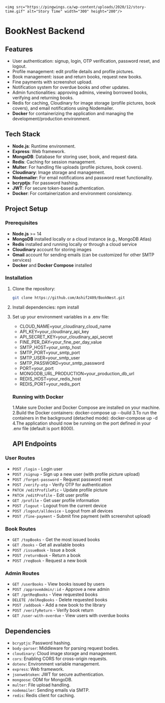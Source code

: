 



    <img src="https://pingwings.ca/wp-content/uploads/2020/12/story-time.gif" alt="Story Time" width="300" height="200"/>

# BookNest Backend
## Features

- User authentication: signup, login, OTP verification, password reset, and logout.
- Profile management: edit profile details and profile pictures.
- Book management: issue and return books, request new books.
- Fine payments with screenshot upload.
- Notification system for overdue books and other updates.
- Admin functionalities: approving admins, viewing borrowed books, verifying and returning books.
- Redis for caching, Cloudinary for image storage (profile pictures, book covers), and email notifications using Nodemailer.
- **Docker** for containerizing the application and managing the development/production environment.

## Tech Stack

- **Node.js**: Runtime environment.
- **Express**: Web framework.
- **MongoDB**: Database for storing user, book, and request data.
- **Redis**: Caching for session management.
- **Multer**: For handling file uploads (profile pictures, book covers).
- **Cloudinary**: Image storage and management.
- **Nodemailer**: For email notifications and password reset functionality.
- **bcryptjs**: For password hashing.
- **JWT**: For secure token-based authentication.
- **Docker**: For containerization and environment consistency.

## Project Setup

### Prerequisites

- **Node.js** >= 14
- **MongoDB** installed locally or a cloud instance (e.g., MongoDB Atlas)
- **Redis** installed and running locally or through a cloud service
- **Cloudinary** account for storing images
- **Gmail** account for sending emails (can be customized for other SMTP services)
- **Docker** and **Docker Compose** installed

### Installation

1. Clone the repository:

   ```bash
   git clone https://github.com/Ashif2409/BookNest.git

2. Install dependencies:
    npm install

3. Set up your environment variables in a .env file:
   - CLOUD_NAME=your_cloudinary_cloud_name
   - API_KEY=your_cloudinary_api_key
   - API_SECRET_KEY=your_cloudinary_api_secret
   - FINE_PER_DAY=your_fine_per_day_value
   - SMTP_HOST=your_smtp_host
   - SMTP_PORT=your_smtp_port
   - SMTP_USER=your_smtp_user
   - SMTP_PASSWORD=your_smtp_password
   - PORT=your_port
   - MONGODB_URL_PRODUCTION=your_production_db_url
   - REDIS_HOST=your_redis_host
   - REDIS_PORT=your_redis_port

   ### Running with Docker
   1.Make sure Docker and Docker Compose are installed on your machine.
   2.Build the Docker containers:
     docker-compose up --build
   3.To run the containers in the background (detached mode):
     docker-compose up -d
   4.The application should now be running on the port defined in your .env file (default is port 8000).

   ## API Endpoints

### User Routes

- `POST /login` - Login user
- `POST /signup` - Sign up a new user (with profile picture upload)
- `POST /forget-password` - Request password reset
- `POST /verify-otp` - Verify OTP for authentication
- `PATCH /editProfilePic` - Update profile picture
- `PATCH /editProfile` - Edit user profile
- `GET /profile` - Get user profile information
- `POST /logout` - Logout from the current device
- `POST /logout/alldevice` - Logout from all devices
- `POST /fine-payment` - Submit fine payment (with screenshot upload)

### Book Routes

- `GET /topBooks` - Get the most issued books
- `GET /books` - Get all available books
- `POST /issueBook` - Issue a book
- `POST /returnBook` - Return a book
- `POST /reqBook` - Request a new book

### Admin Routes

- `GET /userBooks` - View books issued by users
- `POST /approveAdmin/:id` - Approve a new admin
- `GET /getReqBooks` - View requested books
- `DELETE /delReqBooks` - Delete requested books
- `POST /addbook` - Add a new book to the library
- `POST /verifyReturn` - Verify book return
- `GET /user-with-overdue` - View users with overdue books

## Dependencies

- `bcryptjs`: Password hashing.
- `body-parser`: Middleware for parsing request bodies.
- `cloudinary`: Cloud image storage and management.
- `cors`: Enabling CORS for cross-origin requests.
- `dotenv`: Environment variable management.
- `express`: Web framework.
- `jsonwebtoken`: JWT for secure authentication.
- `mongoose`: ODM for MongoDB.
- `multer`: File upload handling.
- `nodemailer`: Sending emails via SMTP.
- `redis`: Redis client for caching.

   
